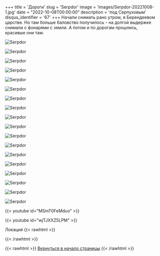 +++
title = 'Дороги'
slug = 'Serpdor'
image = 'images/Serpdor-20221008-1.jpg'
date = "2022-10-08T00:00:00"
description = 'под Серпуховым'
disqus_identifier = '67'
+++
Начали снимать рано утром, в Берендеевом царстве. Но там больше баловство получилось - на долгой выдержке снимали с фонарями с земли. А потом и по дорогам прошлись, красивые они там.

![Serpdor](/images/Serpdor-20221008-2.jpg)

![Serpdor](/images/Serpdor-20221008-3.jpg)

![Serpdor](/images/Serpdor-20221008-4.jpg)

![Serpdor](/images/Serpdor-20221008-5.jpg)

![Serpdor](/images/Serpdor-20221008-6.jpg)

![Serpdor](/images/Serpdor-20221008-7.jpg)

![Serpdor](/images/Serpdor-20221008-8.jpg)

![Serpdor](/images/Serpdor-20221008-9.jpg)

![Serpdor](/images/Serpdor-20221008-10.jpg)

![Serpdor](/images/Serpdor-20221008-11.jpg)

![Serpdor](/images/Serpdor-20221008-12.jpg)

![Serpdor](/images/Serpdor-20221008-13.jpg)

![Serpdor](/images/Serpdor-20221008-14.jpg)

![Serpdor](/images/Serpdor-20221008-15.jpg)

![Serpdor](/images/Serpdor-20221008-16.jpg)

![Serpdor](/images/Serpdor-20221008-17.jpg)

![Serpdor](/images/Serpdor-20221008-18.jpg)

![Serpdor](/images/Serpdor-20221008-19.jpg)

{{< youtube id="MSmT0FeMduo" >}}

{{< youtube id="wjTJXXZ5LPM" >}}

Локация
{{< rawhtml >}}
<script type="text/javascript" charset="utf-8" async src="https://api-maps.yandex.ru/services/constructor/1.0/js/?um=constructor%3A88a453faaf7f04d97c0426b27dd848708537f5b05905e335c8868ba21ec51cda&amp;width=1024&amp;height=551&amp;lang=ru_RU&amp;scroll=true"></script>
{{< /rawhtml >}}

{{< rawhtml >}}
<a href="#">Вернуться в начало страницы</a>
{{< /rawhtml >}}